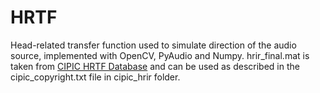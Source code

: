 # HRTF
Head-related transfer function used to simulate direction of the audio source, implemented with OpenCV, PyAudio and Numpy. hrir_final.mat is taken from [CIPIC HRTF Database](https://www.ece.ucdavis.edu/cipic/spatial-sound/hrtf-data/) and can be used as described in the cipic_copyright.txt file in cipic_hrir folder.
